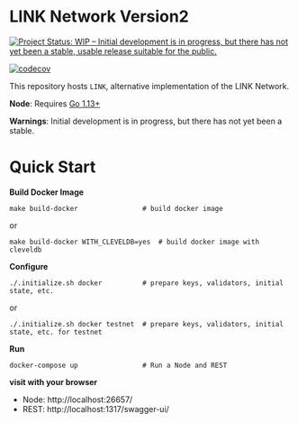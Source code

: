 # LINK Network Version2

[![Project Status: WIP – Initial development is in progress, but there has not yet been a stable, usable release suitable for the public.](https://www.repostatus.org/badges/latest/wip.svg)](https://www.repostatus.org/#wip)

[![codecov](https://codecov.io/gh/line/link/branch/develop/graph/badge.svg?token=JFFuUevpzJ)](https://codecov.io/gh/line/link)

This repository hosts `LINK`, alternative implementation of the LINK Network.

**Node**: Requires [Go 1.13+](https://golang.org/dl/)

**Warnings**: Initial development is in progress, but there has not yet been a stable.

# Quick Start
**Build Docker Image**
```
make build-docker                # build docker image
```
or
```
make build-docker WITH_CLEVELDB=yes  # build docker image with cleveldb
```

**Configure**
```
./.initialize.sh docker          # prepare keys, validators, initial state, etc.
```
or
```
./.initialize.sh docker testnet  # prepare keys, validators, initial state, etc. for testnet
```

**Run**
```
docker-compose up                # Run a Node and REST
```

**visit with your browser**
* Node: http://localhost:26657/
* REST: http://localhost:1317/swagger-ui/
